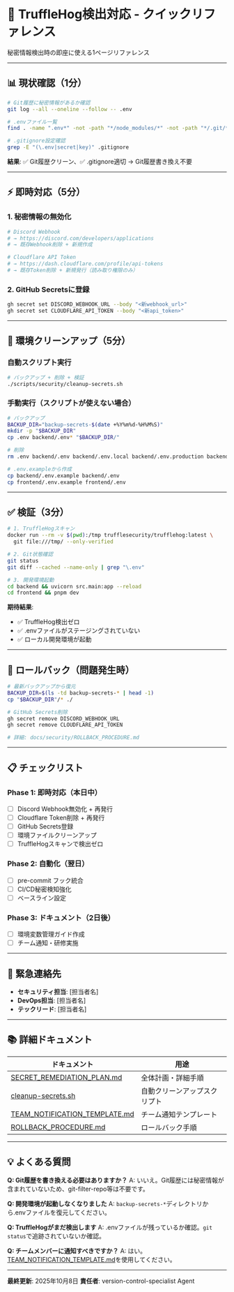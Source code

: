 # 🚀 TruffleHog検出対応 - クイックリファレンス

秘密情報検出時の即座に使える1ページリファレンス

---

## 📊 現状確認（1分）

```bash
# Git履歴に秘密情報があるか確認
git log --all --oneline --follow -- .env

# .envファイル一覧
find . -name ".env*" -not -path "*/node_modules/*" -not -path "*/.git/*"

# .gitignore設定確認
grep -E "(\.env|secret|key)" .gitignore
```

**結果**: ✅ Git履歴クリーン、✅ .gitignore適切 → Git履歴書き換え不要

---

## ⚡ 即時対応（5分）

### 1. 秘密情報の無効化
```bash
# Discord Webhook
# → https://discord.com/developers/applications
# → 既存Webhook削除 + 新規作成

# Cloudflare API Token
# → https://dash.cloudflare.com/profile/api-tokens
# → 既存Token削除 + 新規発行（読み取り権限のみ）
```

### 2. GitHub Secretsに登録
```bash
gh secret set DISCORD_WEBHOOK_URL --body "<新webhook_url>"
gh secret set CLOUDFLARE_API_TOKEN --body "<新api_token>"
```

---

## 🧹 環境クリーンアップ（5分）

### 自動スクリプト実行
```bash
# バックアップ + 削除 + 検証
./scripts/security/cleanup-secrets.sh
```

### 手動実行（スクリプトが使えない場合）
```bash
# バックアップ
BACKUP_DIR="backup-secrets-$(date +%Y%m%d-%H%M%S)"
mkdir -p "$BACKUP_DIR"
cp .env backend/.env* "$BACKUP_DIR/"

# 削除
rm .env backend/.env backend/.env.local backend/.env.production backend/.env.staging

# .env.exampleから作成
cp backend/.env.example backend/.env
cp frontend/.env.example frontend/.env
```

---

## ✅ 検証（3分）

```bash
# 1. TruffleHogスキャン
docker run --rm -v $(pwd):/tmp trufflesecurity/trufflehog:latest \
  git file:///tmp/ --only-verified

# 2. Git状態確認
git status
git diff --cached --name-only | grep "\.env"

# 3. 開発環境起動
cd backend && uvicorn src.main:app --reload
cd frontend && pnpm dev
```

**期待結果**:
- ✅ TruffleHog検出ゼロ
- ✅ .envファイルがステージングされていない
- ✅ ローカル開発環境が起動

---

## 🔄 ロールバック（問題発生時）

```bash
# 最新バックアップから復元
BACKUP_DIR=$(ls -td backup-secrets-* | head -1)
cp "$BACKUP_DIR"/* ./

# GitHub Secrets削除
gh secret remove DISCORD_WEBHOOK_URL
gh secret remove CLOUDFLARE_API_TOKEN

# 詳細: docs/security/ROLLBACK_PROCEDURE.md
```

---

## 📋 チェックリスト

### Phase 1: 即時対応（本日中）
- [ ] Discord Webhook無効化 + 再発行
- [ ] Cloudflare Token削除 + 再発行
- [ ] GitHub Secrets登録
- [ ] 環境ファイルクリーンアップ
- [ ] TruffleHogスキャンで検出ゼロ

### Phase 2: 自動化（翌日）
- [ ] pre-commit フック統合
- [ ] CI/CD秘密検知強化
- [ ] ベースライン設定

### Phase 3: ドキュメント（2日後）
- [ ] 環境変数管理ガイド作成
- [ ] チーム通知・研修実施

---

## 🚨 緊急連絡先

- **セキュリティ担当**: [担当者名]
- **DevOps担当**: [担当者名]
- **テックリード**: [担当者名]

---

## 📚 詳細ドキュメント

| ドキュメント | 用途 |
|------------|------|
| [SECRET_REMEDIATION_PLAN.md](SECRET_REMEDIATION_PLAN.md) | 全体計画・詳細手順 |
| [cleanup-secrets.sh](../../scripts/security/cleanup-secrets.sh) | 自動クリーンアップスクリプト |
| [TEAM_NOTIFICATION_TEMPLATE.md](TEAM_NOTIFICATION_TEMPLATE.md) | チーム通知テンプレート |
| [ROLLBACK_PROCEDURE.md](ROLLBACK_PROCEDURE.md) | ロールバック手順 |

---

## 💡 よくある質問

**Q: Git履歴を書き換える必要はありますか？**
A: いいえ。Git履歴には秘密情報が含まれていないため、git-filter-repo等は不要です。

**Q: 開発環境が起動しなくなりました**
A: `backup-secrets-*`ディレクトリから.envファイルを復元してください。

**Q: TruffleHogがまだ検出します**
A: .envファイルが残っているか確認。`git status`で追跡されていないか確認。

**Q: チームメンバーに通知すべきですか？**
A: はい。[TEAM_NOTIFICATION_TEMPLATE.md](TEAM_NOTIFICATION_TEMPLATE.md)を使用してください。

---

**最終更新**: 2025年10月8日
**責任者**: version-control-specialist Agent

